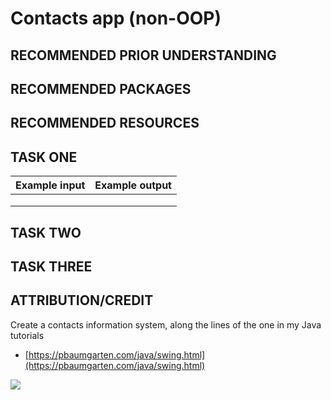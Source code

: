 # Contacts app (non-OOP)

## RECOMMENDED PRIOR UNDERSTANDING

## RECOMMENDED PACKAGES

## RECOMMENDED RESOURCES

## TASK ONE

| Example input                         | Example output                        |
| ------------------------------------- | ------------------------------------- |
|                                       |                                       |
|                                       |                                       |
|                                       |                                       |

## TASK TWO

## TASK THREE

## ATTRIBUTION/CREDIT


Create a contacts information system, along the lines of the one in my Java tutorials

* [https://pbaumgarten.com/java/swing.html](https://pbaumgarten.com/java/swing.html)

![](img/swing-demo-2.jpg)
